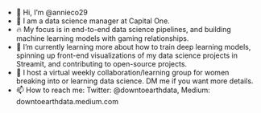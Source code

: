 - 👋 Hi, I’m @annieco29
- 👀 I am a data science manager at Capital One.
- 🔥 My focus is in end-to-end data science pipelines, and building machine learning models with gaming relationships.
- 🌱 I’m currently learning more about how to train deep learning models, spinning up front-end visualizations of my data science projects in Streamit, and contributing to open-source projects.
- 📓 I host a virtual weekly collaboration/learning group for women breaking into or learning data science. DM me if you want more details.
- 📫 How to reach me: Twitter: @downtoearthdata, Medium: downtoearthdata.medium.com

<!---
annieco29/annieco29 is a ✨ special ✨ repository because its `README.md` (this file) appears on your GitHub profile.
You can click the Preview link to take a look at your changes.
--->
